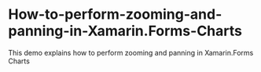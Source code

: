 # How-to-perform-zooming-and-panning-in-Xamarin.Forms-Charts
This demo explains how to perform zooming and panning in Xamarin.Forms Charts
